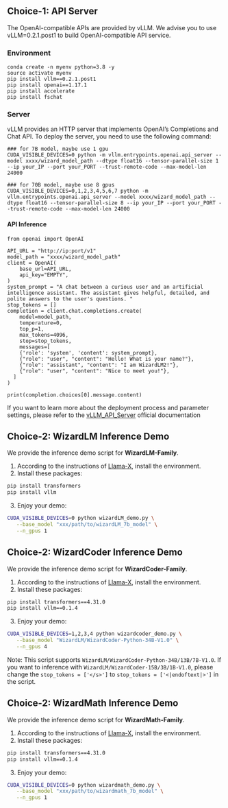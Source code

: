 
## Choice-1: API Server
The OpenAI-compatible APIs are provided by vLLM. We advise you to use vLLM=0.2.1.post1 to build OpenAI-compatible API service. 

### Environment

```
conda create -n myenv python=3.8 -y
source activate myenv
pip install vllm==0.2.1.post1
pip install openai==1.17.1
pip install accelerate
pip install fschat
```

### Server

vLLM provides an HTTP server that implements OpenAI’s Completions and Chat API. To deploy the server, you need to use the following command: 

```
### for 7B model, maybe use 1 gpu
CUDA_VISIBLE_DEVICES=0 python -m vllm.entrypoints.openai.api_server --model xxxx/wizard_model_path --dtype float16 --tensor-parallel-size 1 --ip your_IP --port your_PORT --trust-remote-code --max-model-len 24000
```

```
### for 70B model, maybe use 8 gpus
CUDA_VISIBLE_DEVICES=0,1,2,3,4,5,6,7 python -m vllm.entrypoints.openai.api_server --model xxxx/wizard_model_path --dtype float16 --tensor-parallel-size 8 --ip your_IP --port your_PORT --trust-remote-code --max-model-len 24000
```

#### API Inference
```
from openai import OpenAI

API_URL = "http://ip:port/v1"
model_path = "xxxx/wizard_model_path"
client = OpenAI(
    base_url=API_URL,
    api_key="EMPTY",
)
system_prompt = "A chat between a curious user and an artificial intelligence assistant. The assistant gives helpful, detailed, and polite answers to the user's questions. "
stop_tokens = []
completion = client.chat.completions.create(
    model=model_path,
    temperature=0,
    top_p=1,
    max_tokens=4096,
    stop=stop_tokens,
    messages=[
    {'role': 'system', 'content': system_prompt},
    {"role": "user", "content": "Hello! What is your name?"},
    {"role": "assistant", "content": "I am WizardLM2!"},
    {"role": "user", "content": "Nice to meet you!"},
  ]
)

print(completion.choices[0].message.content)

```

If you want to learn more about the deployment process and parameter settings, please refer to the [vLLM_API_Server](https://docs.vllm.ai/en/latest/serving/openai_compatible_server.html) official documentation 


## Choice-2: WizardLM Inference Demo

We provide the inference demo script for **WizardLM-Family**.

1. According to the instructions of [Llama-X](https://github.com/AetherCortex/Llama-X), install the environment.
2. Install these packages:
```bash
pip install transformers
pip install vllm
```
3. Enjoy your demo:
```bash
CUDA_VISIBLE_DEVICES=0 python wizardLM_demo.py \
   --base_model "xxx/path/to/wizardLM_7b_model" \
   --n_gpus 1
```


## Choice-2: WizardCoder Inference Demo

We provide the inference demo script for **WizardCoder-Family**.

1. According to the instructions of [Llama-X](https://github.com/AetherCortex/Llama-X), install the environment.
2. Install these packages:
```bash
pip install transformers==4.31.0
pip install vllm==0.1.4
```
3. Enjoy your demo:
```bash
CUDA_VISIBLE_DEVICES=1,2,3,4 python wizardcoder_demo.py \
   --base_model "WizardLM/WizardCoder-Python-34B-V1.0" \
   --n_gpus 4
```

Note: This script supports `WizardLM/WizardCoder-Python-34B/13B/7B-V1.0`. If you want to inference with `WizardLM/WizardCoder-15B/3B/1B-V1.0`, please change the `stop_tokens = ['</s>']` to `stop_tokens = ['<|endoftext|>']` in the script.


## Choice-2: WizardMath Inference Demo

We provide the inference demo script for **WizardMath-Family**.

1. According to the instructions of [Llama-X](https://github.com/AetherCortex/Llama-X), install the environment.
2. Install these packages:
```bash
pip install transformers==4.31.0
pip install vllm==0.1.4
```
3. Enjoy your demo:
```bash
CUDA_VISIBLE_DEVICES=0 python wizardmath_demo.py \
   --base_model "xxx/path/to/wizardmath_7b_model" \
   --n_gpus 1
```
